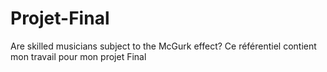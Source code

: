 # Projet-Final
Are skilled musicians subject to the McGurk effect?
Ce référentiel contient mon travail pour mon projet Final
